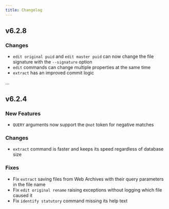 ```yaml
---
title: Changelog
---
```


## v6.2.8

### Changes
* `edit original puid` and `edit master puid` can now change the file signature with the `--signature` option
* `edit` commands can change multiple properties at the same time
* `extract` has an improved commit logic 

...

## v6.2.4

### New Features
* `QUERY` arguments now support the `@not` token for negative matches

### Changes
* `extract` command is faster and keeps its speed regardless of database size

### Fixes
* Fix `extract` saving files from Web Archives with their query parameters in the file name
* Fix `edit original rename` raising exceptions without logging which file caused it
* Fix `identify statutory` command missing its help text
